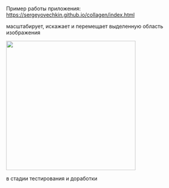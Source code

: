 Пример работы приложения: https://sergeyovechkin.github.io/collagen/index.html

 масштабирует, искажает и перемещает выделенную область изображения
 
 <img height="350" src="https://github.com/SergeyOvechkin/collagen/blob/master/dolphins.png">



в стадии тестирования и доработки